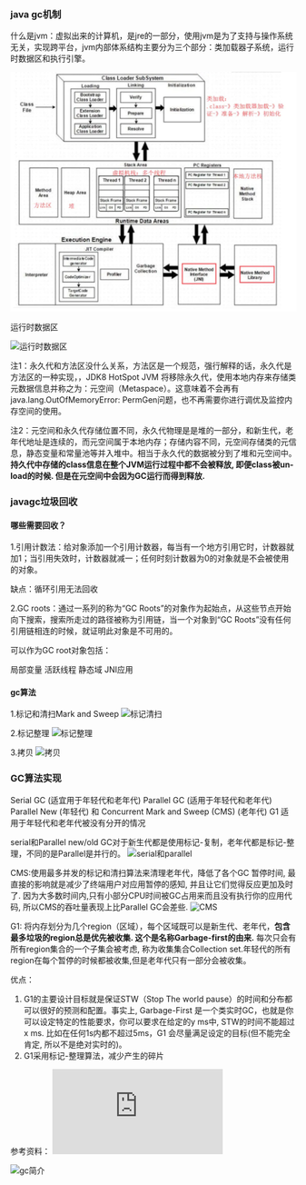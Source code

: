 ### java gc机制

什么是jvm：虚拟出来的计算机，是jre的一部分，使用jvm是为了支持与操作系统无关，实现跨平台，jvm内部体系结构主要分为三个部分：类加载器子系统，运行时数据区和执行引擎。

![jvm体系结构图](/images/posts/java/jvm.png)

运行时数据区

![运行时数据区](https://user-gold-cdn.xitu.io/2019/8/3/16c5589f58659d93?imageView2/0/w/1280/h/960/format/webp/ignore-error/1)

注1：永久代和方法区没什么关系，方法区是一个规范，强行解释的话，永久代是方法区的一种实现，，JDK8 HotSpot JVM 将移除永久代，使用本地内存来存储类元数据信息并称之为：元空间（Metaspace）。这意味着不会再有java.lang.OutOfMemoryError: PermGen问题，也不再需要你进行调优及监控内存空间的使用。

注2：元空间和永久代存储位置不同，永久代物理是是堆的一部分，和新生代，老年代地址是连续的，而元空间属于本地内存；存储内容不同，元空间存储类的元信息，静态变量和常量池等并入堆中。相当于永久代的数据被分到了堆和元空间中。**持久代中存储的class信息在整个JVM运行过程中都不会被释放, 即便class被un-load的时候. 但是在元空间中会因为GC运行而得到释放.**

### javagc垃圾回收

#### 哪些需要回收？

1.引用计数法：给对象添加一个引用计数器，每当有一个地方引用它时，计数器就加1；当引用失效时，计数器就减一；任何时刻计数器为0的对象就是不会被使用的对象。

缺点：循环引用无法回收

2.GC roots：通过一系列的称为“GC Roots”的对象作为起始点，从这些节点开始向下搜索，搜索所走过的路径被称为引用链，当一个对象到“GC Roots”没有任何引用链相连的时候，就证明此对象是不可用的。

可以作为GC root对象包括：

局部变量
活跃线程
静态域
JNI应用


#### gc算法

1.标记和清扫Mark and Sweep
![标记清扫](https://github.com/gaoxingliang/goodutils/raw/master/res/gcbook/free-list-sweep.png)


2.标记整理
![标记整理](https://github.com/gaoxingliang/goodutils/blob/master/res/gcbook/mark-sweep-compact.png)

3.拷贝
![拷贝](https://github.com/gaoxingliang/goodutils/blob/master/res/gcbook/mark-copy.png)

### GC算法实现

Serial GC (适宜用于年轻代和老年代)
Parallel GC (适用于年轻代和老年代)
Parallel New (年轻代) 和 Concurrent Mark and Sweep (CMS) (老年代)
G1 适用于年轻代和老年代被没有分开的情况

serial和Parallel new/old GC对于新生代都是使用标记-复制，老年代都是标记-整理，不同的是Parallel是并行的。
![serial和parallel](https://user-gold-cdn.xitu.io/2019/8/3/16c55de62f1e0a5d?imageView2/0/w/1280/h/960/format/webp/ignore-error/1)

CMS:使用最多并发的标记和清扫算法来清理老年代，降低了各个GC 暂停时间, 最直接的影响就是减少了终端用户对应用暂停的感知, 并且让它们觉得反应更加及时了. 因为大多数时间内,只有小部分CPU时间被GC占用来而且没有执行你的应用代码, 所以CMS的吞吐量表现上比Parallel GC会差些.
![CMS](https://user-gold-cdn.xitu.io/2019/8/3/16c55e3c2e068bba?imageView2/0/w/1280/h/960/format/webp/ignore-error/1)

G1:
将内存划分为几个region（区域），每个区域既可以是新生代、老年代，**包含最多垃圾的region总是优先被收集. 这个是名称Garbage-first的由来.**
每次只会有所有region集合的一个子集会被考虑, 称为收集集合Collection set.年轻代的所有region在每个暂停的时候都被收集,但是老年代只有一部分会被收集。

优点：
1. G1的主要设计目标就是保证STW（Stop The world pause）的时间和分布都可以很好的预测和配置。事实上, Garbage-First 是一个类实时GC，也就是你可以设定特定的性能要求，你可以要求在给定的y ms中, STW的时间不能超过x ms. 比如在任何1s内都不超过5ms，G1 会尽量满足设定的目标(但不能完全肯定, 所以不是绝对实时的)。
2. G1采用标记-整理算法，减少产生的碎片

参考资料：
![gc翻译文档](https://github.com/gaoxingliang/goodutils/blob/master/gc_handbook_zh.md)

![gc简介](https://juejin.im/post/5d44f4f7e51d4561d923ccda)

